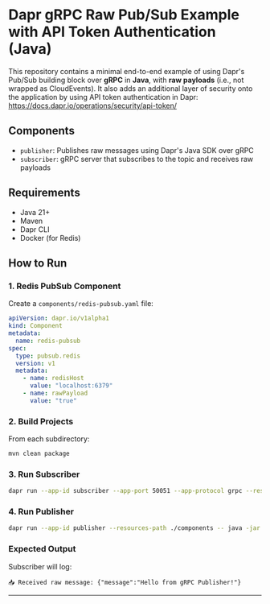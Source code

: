 # Dapr gRPC Raw Pub/Sub Example with API Token Authentication (Java)

This repository contains a minimal end-to-end example of using Dapr's Pub/Sub building block over **gRPC** in **Java**, with **raw payloads** (i.e., not wrapped as CloudEvents).  It also adds an additional layer of security onto the application by using API token authentication in Dapr: https://docs.dapr.io/operations/security/api-token/

## Components

- `publisher`: Publishes raw messages using Dapr's Java SDK over gRPC
- `subscriber`: gRPC server that subscribes to the topic and receives raw payloads

## Requirements

- Java 21+
- Maven
- Dapr CLI
- Docker (for Redis)

## How to Run

### 1. Redis PubSub Component

Create a `components/redis-pubsub.yaml` file:

```yaml
apiVersion: dapr.io/v1alpha1
kind: Component
metadata:
  name: redis-pubsub
spec:
  type: pubsub.redis
  version: v1
  metadata:
    - name: redisHost
      value: "localhost:6379"
    - name: rawPayload
      value: "true"
```

### 2. Build Projects

From each subdirectory:

```bash
mvn clean package
```

### 3. Run Subscriber

```bash
dapr run --app-id subscriber --app-port 50051 --app-protocol grpc --resources-path ./components -- java -jar subscriber/target/subscriber-1.0-SNAPSHOT.jar
```

### 4. Run Publisher

```bash
dapr run --app-id publisher --resources-path ./components -- java -jar publisher/target/publisher-1.0-SNAPSHOT.jar
```

### Expected Output

Subscriber will log:

```text
📥 Received raw message: {"message":"Hello from gRPC Publisher!"}
```

---
